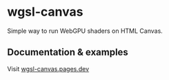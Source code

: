 # wgsl-canvas

Simple way to run WebGPU shaders on HTML Canvas.

## Documentation & examples

Visit [wgsl-canvas.pages.dev](https://wgsl-canvas.pages.dev/)
